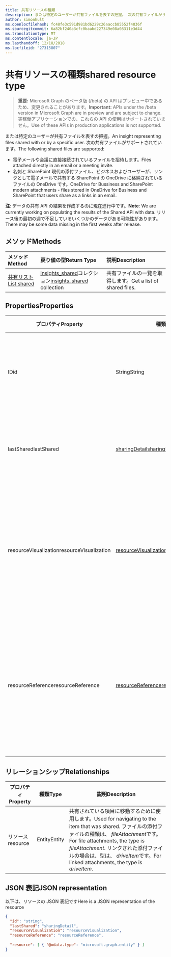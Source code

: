 ```yaml
---
title: 共有リソースの種類
description: または特定のユーザーが共有ファイルを表すの把握。 次の共有ファイルがサポートされています。
author: simonhult
ms.openlocfilehash: fc48fe3c591d981bd6229c26aaccb85552f4836f
ms.sourcegitcommit: 6a82bf240a3cfc0baabd227349e08a08311e3d44
ms.translationtype: MT
ms.contentlocale: ja-JP
ms.lasthandoff: 12/18/2018
ms.locfileid: "27315807"
---
```

# <a name="shared-resource-type"></a><span data-ttu-id="83b74-104">共有リソースの種類</span><span class="sxs-lookup"><span data-stu-id="83b74-104">shared resource type</span></span>

> <span data-ttu-id="83b74-105">**重要:** Microsoft Graph のベータ版 (/beta) の API はプレビュー中であるため、変更されることがあります。</span><span class="sxs-lookup"><span data-stu-id="83b74-105">**Important:** APIs under the /beta version in Microsoft Graph are in preview and are subject to change.</span></span> <span data-ttu-id="83b74-106">実稼働アプリケーションでの、これらの API の使用はサポートされていません。</span><span class="sxs-lookup"><span data-stu-id="83b74-106">Use of these APIs in production applications is not supported.</span></span>

<span data-ttu-id="83b74-107">または特定のユーザーが共有ファイルを表すの把握。</span><span class="sxs-lookup"><span data-stu-id="83b74-107">An insight representing files shared with or by a specific user.</span></span> <span data-ttu-id="83b74-108">次の共有ファイルがサポートされています。</span><span class="sxs-lookup"><span data-stu-id="83b74-108">The following shared files are supported:</span></span>

- <span data-ttu-id="83b74-109">電子メールや会議に直接接続されているファイルを招待します。</span><span class="sxs-lookup"><span data-stu-id="83b74-109">Files attached directly in an email or a meeting invite.</span></span>
- <span data-ttu-id="83b74-110">名刺と SharePoint 現代の添付ファイル、ビジネスおよびユーザーが、リンクとして電子メールで共有する SharePoint の OneDrive に格納されているファイルの OneDrive です。</span><span class="sxs-lookup"><span data-stu-id="83b74-110">OneDrive for Bussiness and SharePoint modern attachments - files stored in OneDrive for Business and SharePoint that users share as a links in an email.</span></span>

<span data-ttu-id="83b74-111">**注**: データの共有 API の結果を作成するのに現在進行中です。</span><span class="sxs-lookup"><span data-stu-id="83b74-111">**Note**: We are currently working on populating the results of the Shared API with data.</span></span> <span data-ttu-id="83b74-112">リリース後の最初の週で不足しているいくつかのデータがある可能性があります。</span><span class="sxs-lookup"><span data-stu-id="83b74-112">There may be some data missing in the first weeks after release.</span></span>

## <a name="methods"></a><span data-ttu-id="83b74-113">メソッド</span><span class="sxs-lookup"><span data-stu-id="83b74-113">Methods</span></span>

| <span data-ttu-id="83b74-114">メソッド</span><span class="sxs-lookup"><span data-stu-id="83b74-114">Method</span></span>       | <span data-ttu-id="83b74-115">戻り値の型</span><span class="sxs-lookup"><span data-stu-id="83b74-115">Return Type</span></span>  |<span data-ttu-id="83b74-116">説明</span><span class="sxs-lookup"><span data-stu-id="83b74-116">Description</span></span>|
|:---------------|:--------|:----------|
|[<span data-ttu-id="83b74-117">共有リスト</span><span class="sxs-lookup"><span data-stu-id="83b74-117">List shared</span></span>](../api/insights-list-shared.md) |<span data-ttu-id="83b74-118">[insights_shared](insights-shared.md)コレクション</span><span class="sxs-lookup"><span data-stu-id="83b74-118">[insights_shared](insights-shared.md) collection</span></span>| <span data-ttu-id="83b74-119">共有ファイルの一覧を取得します。</span><span class="sxs-lookup"><span data-stu-id="83b74-119">Get a list of shared files.</span></span>|

## <a name="properties"></a><span data-ttu-id="83b74-120">Properties</span><span class="sxs-lookup"><span data-stu-id="83b74-120">Properties</span></span>

| <span data-ttu-id="83b74-121">プロパティ</span><span class="sxs-lookup"><span data-stu-id="83b74-121">Property</span></span>              | <span data-ttu-id="83b74-122">種類</span><span class="sxs-lookup"><span data-stu-id="83b74-122">Type</span></span>                      | <span data-ttu-id="83b74-123">説明</span><span class="sxs-lookup"><span data-stu-id="83b74-123">Description</span></span>  |
| -------------         |---------------            | -------------|
| <span data-ttu-id="83b74-124">ID</span><span class="sxs-lookup"><span data-stu-id="83b74-124">id</span></span>                    | <span data-ttu-id="83b74-125">String</span><span class="sxs-lookup"><span data-stu-id="83b74-125">String</span></span>                    | <span data-ttu-id="83b74-126">リレーションシップの一意の識別子です。</span><span class="sxs-lookup"><span data-stu-id="83b74-126">Unique identifier of the relationship.</span></span> <span data-ttu-id="83b74-127">読み取り専用です。</span><span class="sxs-lookup"><span data-stu-id="83b74-127">Read only.</span></span>        |
| <span data-ttu-id="83b74-128">lastShared</span><span class="sxs-lookup"><span data-stu-id="83b74-128">lastShared</span></span>            | [<span data-ttu-id="83b74-129">sharingDetail</span><span class="sxs-lookup"><span data-stu-id="83b74-129">sharingDetail</span></span>](insights-sharingdetail.md)                | <span data-ttu-id="83b74-130">共有アイテムに関する詳細情報です。</span><span class="sxs-lookup"><span data-stu-id="83b74-130">Details about the shared item.</span></span> <span data-ttu-id="83b74-131">読み取り専用です。</span><span class="sxs-lookup"><span data-stu-id="83b74-131">Read only.</span></span>        |
| <span data-ttu-id="83b74-132">resourceVisualization</span><span class="sxs-lookup"><span data-stu-id="83b74-132">resourceVisualization</span></span> | [<span data-ttu-id="83b74-133">resourceVisualization</span><span class="sxs-lookup"><span data-stu-id="83b74-133">resourceVisualization</span></span>](insights-resourcevisualization.md)                | <span data-ttu-id="83b74-134">プロパティは、時にドキュメントをビジュアル化を使用することができます。</span><span class="sxs-lookup"><span data-stu-id="83b74-134">Properties that you can use to visualize the document in your experience.</span></span> <span data-ttu-id="83b74-135">取得のみ可能な値です</span><span class="sxs-lookup"><span data-stu-id="83b74-135">Read-only</span></span>      |
| <span data-ttu-id="83b74-136">resourceReference</span><span class="sxs-lookup"><span data-stu-id="83b74-136">resourceReference</span></span>     | [<span data-ttu-id="83b74-137">resourceReference</span><span class="sxs-lookup"><span data-stu-id="83b74-137">resourceReference</span></span>](insights-resourcereference.md)                      | <span data-ttu-id="83b74-138">Url およびドキュメントの種類など、共有ドキュメントのプロパティを参照します。</span><span class="sxs-lookup"><span data-stu-id="83b74-138">Reference properties of the shared document, such as the url and type of the document.</span></span> <span data-ttu-id="83b74-139">取得のみ可能な値です</span><span class="sxs-lookup"><span data-stu-id="83b74-139">Read-only</span></span>       |

## <a name="relationships"></a><span data-ttu-id="83b74-140">リレーションシップ</span><span class="sxs-lookup"><span data-stu-id="83b74-140">Relationships</span></span>

| <span data-ttu-id="83b74-141">プロパティ</span><span class="sxs-lookup"><span data-stu-id="83b74-141">Property</span></span>      | <span data-ttu-id="83b74-142">種類</span><span class="sxs-lookup"><span data-stu-id="83b74-142">Type</span></span>          | <span data-ttu-id="83b74-143">説明</span><span class="sxs-lookup"><span data-stu-id="83b74-143">Description</span></span>  |
| ------------- |---------------| -------------|
| <span data-ttu-id="83b74-144">リソース</span><span class="sxs-lookup"><span data-stu-id="83b74-144">resource</span></span>      | <span data-ttu-id="83b74-145">Entity</span><span class="sxs-lookup"><span data-stu-id="83b74-145">Entity</span></span>        | <span data-ttu-id="83b74-146">共有されている項目に移動するために使用します。</span><span class="sxs-lookup"><span data-stu-id="83b74-146">Used for navigating to the item that was shared.</span></span> <span data-ttu-id="83b74-147">ファイルの添付ファイルの種類は、 *fileAttachment*です。</span><span class="sxs-lookup"><span data-stu-id="83b74-147">For file attachments, the type is *fileAttachment*.</span></span> <span data-ttu-id="83b74-148">リンクされた添付ファイルの場合は、型は、 *driveItem*です。</span><span class="sxs-lookup"><span data-stu-id="83b74-148">For linked attachments, the type is *driveItem*.</span></span> |

## <a name="json-representation"></a><span data-ttu-id="83b74-149">JSON 表記</span><span class="sxs-lookup"><span data-stu-id="83b74-149">JSON representation</span></span>
<span data-ttu-id="83b74-150">以下は、リソースの JSON 表記です</span><span class="sxs-lookup"><span data-stu-id="83b74-150">Here is a JSON representation of the resource</span></span>

```json
{
  "id": "string",
  "lastShared": "sharingDetail",
  "resourceVisualization": "resourceVisualization",
  "resourceReference": "resourceReference",
  
  "resource": [ { "@odata.type": "microsoft.graph.entity" } ]
}
```